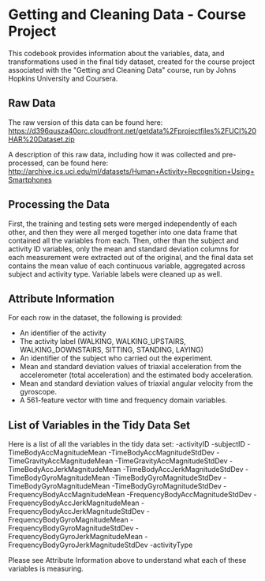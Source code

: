 # Getting and Cleaning Data - Course Project

This codebook provides information about the variables, data, and transformations used in the final tidy dataset, created for the course project associated with the "Getting and Cleaning Data" course, run by Johns Hopkins University and Coursera.

## Raw Data

The raw version of this data can be found here: https://d396qusza40orc.cloudfront.net/getdata%2Fprojectfiles%2FUCI%20HAR%20Dataset.zip

A description of this raw data, including how it was collected and pre-processed, can be found here: http://archive.ics.uci.edu/ml/datasets/Human+Activity+Recognition+Using+Smartphones

## Processing the Data

First, the training and testing sets were merged independently of each other, and then they were all merged together into one data frame that contained all the variables from each. Then, other than the subject and activity ID variables, only the mean and standard deviation columns for each measurement were extracted out of the original, and the final data set contains the mean value of each continuous variable, aggregated across subject and activity type. Variable labels were cleaned up as well.

## Attribute Information

For each row in the dataset, the following is provided:
- An identifier of the activity
- The activity label (WALKING, WALKING_UPSTAIRS, WALKING_DOWNSTAIRS, SITTING, STANDING, LAYING)
- An identifier of the subject who carried out the experiment.
- Mean and standard deviation values of triaxial acceleration from the accelerometer (total acceleration) and the estimated body acceleration. 
- Mean and standard deviation values of triaxial angular velocity from the gyroscope. 
- A 561-feature vector with time and frequency domain variables. 

## List of Variables in the Tidy Data Set

Here is a list of all the variables in the tidy data set:
-activityID
-subjectID
-TimeBodyAccMagnitudeMean
-TimeBodyAccMagnitudeStdDev
-TimeGravityAccMagnitudeMean
-TimeGravityAccMagnitudeStdDev
-TimeBodyAccJerkMagnitudeMean
-TimeBodyAccJerkMagnitudeStdDev
-TimeBodyGyroMagnitudeMean
-TimeBodyGyroMagnitudeStdDev
-TimeBodyGyroMagnitudeMean
-TimeBodyGyroMagnitudeStdDev
-FrequencyBodyAccMagnitudeMean
-FrequencyBodyAccMagnitudeStdDev
-FrequencyBodyAccJerkMagnitudeMean
-FrequencyBodyAccJerkMagnitudeStdDev
-FrequencyBodyGyroMagnitudeMean
-FrequencyBodyGyroMagnitudeStdDev
-FrequencyBodyGyroJerkMagnitudeMean
-FrequencyBodyGyroJerkMagnitudeStdDev
-activityType

Please see Attribute Information above to understand what each of these variables is measuring.

